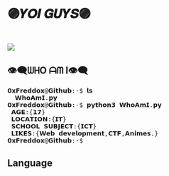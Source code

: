 <h1>🟣𝒀𝑶𝑰 𝑮𝑼𝒀𝑺🟣<h1> 
<img src="https://komarev.com/ghpvc/?username=0xFreddox&label=PROFILE+VIEWS">
<h2>👁‍🗨ᗯᕼO ᗩᗰ I👁‍🗨</h2>
<pre>
𝟬𝘅𝗙𝗿𝗲𝗱𝗱𝗼𝘅@𝗚𝗶𝘁𝗵𝘂𝗯:-$ 𝗹𝘀</𝘀𝘁𝗿𝗼𝗻𝗴>
  𝗪𝗵𝗼𝗔𝗺𝗜.𝗽𝘆
𝟬𝘅𝗙𝗿𝗲𝗱𝗱𝗼𝘅@𝗚𝗶𝘁𝗵𝘂𝗯:-$ 𝗽𝘆𝘁𝗵𝗼𝗻𝟯 𝗪𝗵𝗼𝗔𝗺𝗜.𝗽𝘆
 𝗔𝗚𝗘:{𝟭𝟳}
 𝗟𝗢𝗖𝗔𝗧𝗜𝗢𝗡:{𝗜𝗧}
 𝗦𝗖𝗛𝗢𝗢𝗟 𝗦𝗨𝗕𝗝𝗘𝗖𝗧:{𝗜𝗖𝗧}
 𝗟𝗜𝗞𝗘𝗦:{𝗪𝗲𝗯 𝗱𝗲𝘃𝗲𝗹𝗼𝗽𝗺𝗲𝗻𝘁,𝗖𝗧𝗙,𝗔𝗻𝗶𝗺𝗲𝘀.}
𝟬𝘅𝗙𝗿𝗲𝗱𝗱𝗼𝘅@𝗚𝗶𝘁𝗵𝘂𝗯:-$
</pre>
   <h2>Language</h2>


